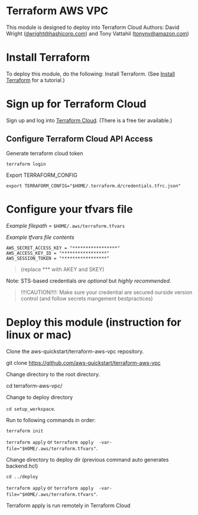 # Terraform AWS VPC
This module is designed to deploy into Terraform Cloud
Authors: David Wright (dwright@hashicorp.com) and Tony Vattahil (tonynv@amazon.com)


# Install Terraform
To deploy this module, do the following:
Install Terraform. (See [Install Terraform](https://learn.hashicorp.com/tutorials/terraform/install-cli) for a tutorial.) 

# Sign up for Terraform Cloud
Sign up and log into [Terraform Cloud](https://app.terraform.io/signup/account). (There is a free tier available.)

## Configure Terraform Cloud API Access

Generate terraform cloud token

`terraform login` 

Export TERRAFORM_CONFIG

`export TERRAFORM_CONFIG="$HOME/.terraform.d/credentials.tfrc.json"`

# Configure your tfvars file

_Example filepath_ = `$HOME/.aws/terraform.tfvars`

_Example tfvars file contents_ 

```
AWS_SECRET_ACCESS_KEY = "*****************"
AWS_ACCESS_KEY_ID = "*****************"
AWS_SESSION_TOKEN = "*****************"
```
> (replace *** with AKEY and SKEY)

Note: STS-based credentials _are optional_ but *highly recommended*. 

> !!!!CAUTION!!!!: Make sure your credential are secured ourside version control (and follow secrets mangement bestpractices)

# Deploy this module (instruction for linux or mac)

Clone the aws-quickstart/terraform-aws-vpc repository.

git clone https://github.com/aws-quickstart/terraform-aws-vpc

Change directory to the root directory.

cd terraform-aws-vpc/

Change to deploy directory

`cd setup_workspace`. 


Run to following commands in order:

`terraform init`

`terraform apply`  or `terraform apply  -var-file="$HOME/.aws/terraform.tfvars"`.

Change directory to deploy dir (previous command auto generates backend.hcl)

`cd ../deploy`

`terraform apply` or `terraform apply  -var-file="$HOME/.aws/terraform.tfvars"`. 

Terraform apply is run remotely in Terraform Cloud 



